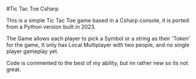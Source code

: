 #Tic Tac Toe Csharp

This is a simple Tic Tac Toe game based in a Csharp console, it is ported from a Python version built in 2023.

The Game allows each player to pick a Symbol or a string as their 'Token' for the game, It only has Local Multiplayer with two people, and no single player gameplay yet.

Code is commented to the best of my ability, but im rather new so its not great.
